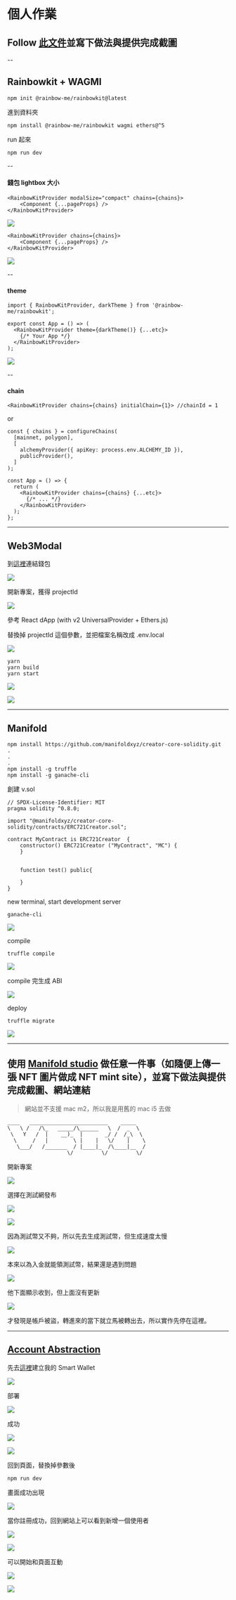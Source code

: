 # 個人作業


## Follow [此文件](https://hackmd.io/@zinstitute/frontend-lib)並寫下做法與提供完成截圖


--

## Rainbowkit + WAGMI

```
npm init @rainbow-me/rainbowkit@latest
```
進到資料夾

```
npm install @rainbow-me/rainbowkit wagmi ethers@^5
```
run 起來

```
npm run dev
```

--

#### 錢包 lightbox 大小
```
<RainbowKitProvider modalSize="compact" chains={chains}>
    <Component {...pageProps} />
</RainbowKitProvider>
```
![](./images/1.png)

```
<RainbowKitProvider chains={chains}>
    <Component {...pageProps} />
</RainbowKitProvider>
```
![](./images/2.png)

--

#### theme

```
import { RainbowKitProvider, darkTheme } from '@rainbow-me/rainbowkit';

export const App = () => (
  <RainbowKitProvider theme={darkTheme()} {...etc}>
    {/* Your App */}
  </RainbowKitProvider>
);
```

![](./images/3.png)

--

#### chain

```
<RainbowKitProvider chains={chains} initialChain={1}> //chainId = 1
```

or

```
const { chains } = configureChains(
  [mainnet, polygon],
  [
    alchemyProvider({ apiKey: process.env.ALCHEMY_ID }),
    publicProvider(),
  ]
);

const App = () => {
  return (
    <RainbowKitProvider chains={chains} {...etc}>
      {/* ... */}
    </RainbowKitProvider>
  );
};
```


---

## Web3Modal


到[這裡](https://cloud.walletconnect.com/app)連結錢包

![](./images/4.png)

開新專案，獲得 projectId

![](./images/5.png)


參考 React dApp (with v2 UniversalProvider + Ethers.js)

替換掉 projectId 這個參數，並把檔案名稱改成 .env.local

![](./images/27.png)

```
yarn
yarn build
yarn start
```

![](./images/6.png)

![](./images/7.png)


---

## Manifold


```
npm install https://github.com/manifoldxyz/creator-core-solidity.git
.
.
.
npm install -g truffle
npm install -g ganache-cli
```

創建 v.sol

```
// SPDX-License-Identifier: MIT
pragma solidity ^0.8.0;

import "@manifoldxyz/creator-core-solidity/contracts/ERC721Creator.sol";

contract MyContract is ERC721Creator  {
    constructor() ERC721Creator ("MyContract", "MC") {
    }
    

    function test() public{
        
    }
}
```

new terminal, start development server

```
ganache-cli
```
![](./images/8.png)

compile

```
truffle compile
```
![](./images/9.png)

compile 完生成 ABI

![](./images/10.png)

deploy

```
truffle migrate
```

![](./images/11.png)

---


## 使用 [Manifold studio](https://studio.manifold.xyz/) 做任意一件事（如隨便上傳一張 NFT 圖片做成 NFT mint site），並寫下做法與提供完成截圖、網站連結

> 網站並不支援 mac m2，所以我是用舊的 mac i5 去做

```
____   _________________________    _____   
\   \ /   /\_   _____/\______   \  /  _  \  
 \   Y   /  |    __)_  |       _/ /  /_\  \ 
  \     /   |        \ |    |   \/    |    \
   \___/   /_______  / |____|_  /\____|__  /
                   \/         \/         \/
```

開新專案

![](./images/12.png)

選擇在測試網發布

![](./images/13.png)


![](./images/14.png)


因為測試幣又不夠，所以先去生成測試幣，但生成速度太慢

![](./images/15.png)

本來以為入金就能領測試幣，結果還是遇到問題

![](./images/16.png)

他下面顯示收到，但上面沒有更新

![](./images/28.png)

才發現是帳戶被盜，轉進來的當下就立馬被轉出去，所以實作先停在這裡。

 
---
 
## [Account Abstraction](https://blog.jarrodwatts.com/i-fixed-web3-onboarding)
 

先去[這裡](https://thirdweb.com/explore)建立我的 Smart Wallet 

![](./images/17.png)

部署

![](./images/18.png)

成功

![](./images/20.png)

![](./images/21.png)


回到頁面，替換掉參數後

```
npm run dev
```

畫面成功出現

![](./images/22.png)

當你註冊成功，回到網站上可以看到新增一個使用者

![](./images/23.png)

![](./images/26.png)

可以開始和頁面互動

![](./images/24.png)

![](./images/25.png)